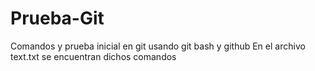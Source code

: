 # Prueba-Git
Comandos y prueba inicial en git usando git bash y github
En el archivo text.txt se encuentran dichos comandos
